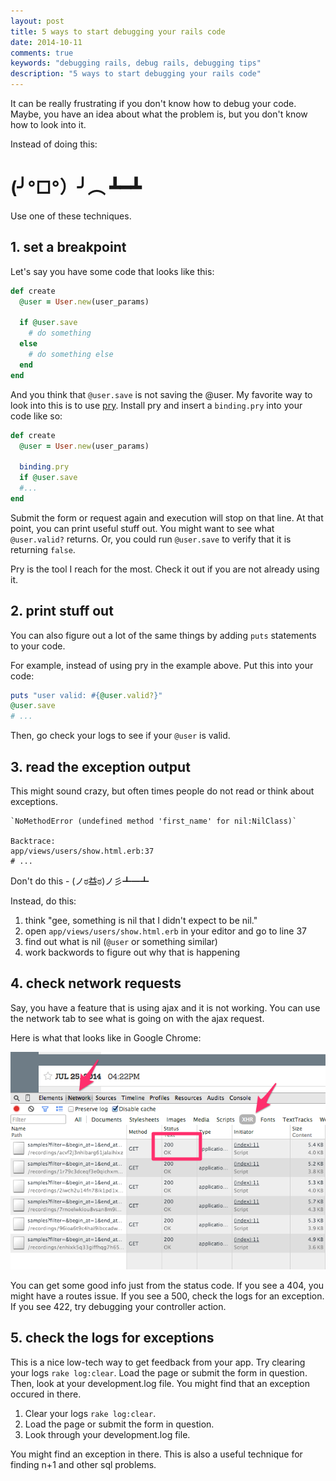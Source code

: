 ```yaml
---
layout: post
title: 5 ways to start debugging your rails code
date: 2014-10-11
comments: true
keywords: "debugging rails, debug rails, debugging tips"
description: "5 ways to start debugging your rails code"
---
```


It can be really frustrating if you don't know how to debug your code.
Maybe, you have an idea about what the problem is, but you don't know
how to look into it.

Instead of doing this:

# (╯°□°）╯︵ ┻━┻

Use one of these techniques.

## 1. set a breakpoint

Let's say you have some code that looks like this:


```ruby
def create
  @user = User.new(user_params)

  if @user.save
    # do something
  else
    # do something else
  end
end
```

And you think that `@user.save` is not saving the @user. My favorite way to
look into this is to use [pry](http://pryrepl.org/). Install pry
and insert a `binding.pry` into your code like so:

```ruby
def create
  @user = User.new(user_params)

  binding.pry
  if @user.save
  #...
end
```

Submit the form or request again and execution will stop on that
line. At that point, you can print useful stuff out. You might
want to see what `@user.valid?` returns. Or, you could run `@user.save`
to verify that it is returning `false`.

Pry is the tool I reach for the most. Check it out if you are not
already using it.

## 2. print stuff out

You can also figure out a lot of the same things by adding `puts`
statements to your code.

For example, instead of using pry in the example above. Put this into
your code:

```ruby
puts "user valid: #{@user.valid?}"
@user.save
# ...
```

Then, go check your logs to see if your `@user` is valid.

## 3. read the exception output

This might sound crazy, but often times people do not read or
think about exceptions.

```
`NoMethodError (undefined method 'first_name' for nil:NilClass)`

Backtrace:
app/views/users/show.html.erb:37
# ...
```

Don't do this -  (ノಠ益ಠ)ノ彡┻━┻

Instead, do this:

1. think "gee, something is nil that I didn't expect to be nil."
2. open `app/views/users/show.html.erb` in your editor and go to
   line 37
3. find out what is nil (`@user` or something similar)
3. work backwords to figure out why that is happening

## 4. check network requests

Say, you have a feature that is using ajax and it is not working. You
can use the network tab to see what is going on with the ajax request.

Here is what that looks like in Google Chrome:

![network tab](/img/network_tab.png)

You can get some good info just from the status code. If you see a 404,
you might have a routes issue. If you see a 500, check the logs for an
exception. If you see 422, try debugging your controller action.

## 5. check the logs for exceptions

This is a nice low-tech way to get feedback from your app. Try clearing
your logs `rake log:clear`. Load the page or submit the form in
question. Then, look at your development.log file. You might find that
an exception occured in there.

1. Clear your logs `rake log:clear`.
1. Load the page or submit the form in question.
1. Look through your development.log file.

You might find an exception in there. This is also a useful technique
for finding n+1 and other sql problems.
